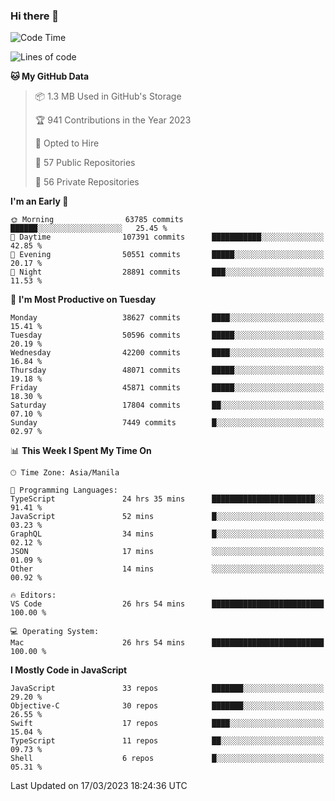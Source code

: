 ### Hi there 👋

<!--START_SECTION:waka-->
![Code Time](http://img.shields.io/badge/Code%20Time-3%2C746%20hrs%2045%20mins-blue)

![Lines of code](https://img.shields.io/badge/From%20Hello%20World%20I%27ve%20Written-100.4%20million%20lines%20of%20code-blue)

**🐱 My GitHub Data** 

> 📦 1.3 MB Used in GitHub's Storage 
 > 
> 🏆 941 Contributions in the Year 2023
 > 
> 💼 Opted to Hire
 > 
> 📜 57 Public Repositories 
 > 
> 🔑 56 Private Repositories 
 > 
**I'm an Early 🐤** 

```text
🌞 Morning                63785 commits       ██████░░░░░░░░░░░░░░░░░░░   25.45 % 
🌆 Daytime                107391 commits      ███████████░░░░░░░░░░░░░░   42.85 % 
🌃 Evening                50551 commits       █████░░░░░░░░░░░░░░░░░░░░   20.17 % 
🌙 Night                  28891 commits       ███░░░░░░░░░░░░░░░░░░░░░░   11.53 % 
```
📅 **I'm Most Productive on Tuesday** 

```text
Monday                   38627 commits       ████░░░░░░░░░░░░░░░░░░░░░   15.41 % 
Tuesday                  50596 commits       █████░░░░░░░░░░░░░░░░░░░░   20.19 % 
Wednesday                42200 commits       ████░░░░░░░░░░░░░░░░░░░░░   16.84 % 
Thursday                 48071 commits       █████░░░░░░░░░░░░░░░░░░░░   19.18 % 
Friday                   45871 commits       █████░░░░░░░░░░░░░░░░░░░░   18.30 % 
Saturday                 17804 commits       ██░░░░░░░░░░░░░░░░░░░░░░░   07.10 % 
Sunday                   7449 commits        █░░░░░░░░░░░░░░░░░░░░░░░░   02.97 % 
```


📊 **This Week I Spent My Time On** 

```text
🕑︎ Time Zone: Asia/Manila

💬 Programming Languages: 
TypeScript               24 hrs 35 mins      ███████████████████████░░   91.41 % 
JavaScript               52 mins             █░░░░░░░░░░░░░░░░░░░░░░░░   03.23 % 
GraphQL                  34 mins             █░░░░░░░░░░░░░░░░░░░░░░░░   02.12 % 
JSON                     17 mins             ░░░░░░░░░░░░░░░░░░░░░░░░░   01.09 % 
Other                    14 mins             ░░░░░░░░░░░░░░░░░░░░░░░░░   00.92 % 

🔥 Editors: 
VS Code                  26 hrs 54 mins      █████████████████████████   100.00 % 

💻 Operating System: 
Mac                      26 hrs 54 mins      █████████████████████████   100.00 % 
```

**I Mostly Code in JavaScript** 

```text
JavaScript               33 repos            ███████░░░░░░░░░░░░░░░░░░   29.20 % 
Objective-C              30 repos            ███████░░░░░░░░░░░░░░░░░░   26.55 % 
Swift                    17 repos            ████░░░░░░░░░░░░░░░░░░░░░   15.04 % 
TypeScript               11 repos            ██░░░░░░░░░░░░░░░░░░░░░░░   09.73 % 
Shell                    6 repos             █░░░░░░░░░░░░░░░░░░░░░░░░   05.31 % 
```




 Last Updated on 17/03/2023 18:24:36 UTC
<!--END_SECTION:waka-->


<!--
**rad182/rad182** is a ✨ _special_ ✨ repository because its `README.md` (this file) appears on your GitHub profile.

Here are some ideas to get you started:

- 🔭 I’m currently working on ...
- 🌱 I’m currently learning ...
- 👯 I’m looking to collaborate on ...
- 🤔 I’m looking for help with ...
- 💬 Ask me about ...
- 📫 How to reach me: ...
- 😄 Pronouns: ...
- ⚡ Fun fact: ...
-->

